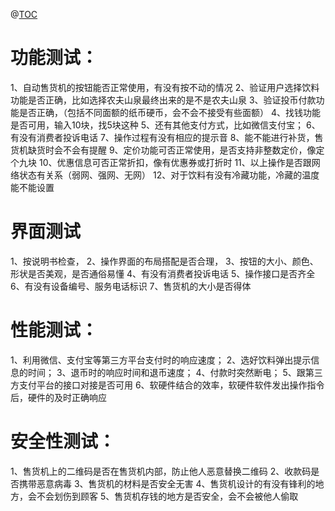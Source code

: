 @[TOC](自动售卖机测试用例)
# 功能测试：
1、自动售货机的按钮能否正常使用，有没有按不动的情况
2、验证用户选择饮料功能是否正确，比如选择农夫山泉最终出来的是不是农夫山泉
3、验证投币付款功能是否正确，（包括不同面额的纸币硬币，会不会不接受有些面额）
4、找钱功能是否可用，输入10块，找5块这种
5、还有其他支付方式，比如微信支付宝；
6、有没有消费者投诉电话
7、操作过程有没有相应的提示音
8、能不能进行补货，售货机缺货时会不会有提醒
9、定价功能可否正常使用，是否支持非整数定价，像定个九块
10、优惠信息可否正常折扣，像有优惠券或打折时
11、以上操作是否跟网络状态有关系（弱网、强网、无网）
12、对于饮料有没有冷藏功能，冷藏的温度能不能设置
# 界面测试
1、按说明书检查，
2、操作界面的布局搭配是否合理，
3、按钮的大小、颜色、形状是否美观，是否通俗易懂
4、有没有消费者投诉电话
5、操作接口是否齐全
6、有没有设备编号、服务电话标识
7、售货机的大小是否得体
# 性能测试：
1、利用微信、支付宝等第三方平台支付时的响应速度；
2、选好饮料弹出提示信息的时间；
3、退币时的响应时间和退币速度；
4、付款时突然断电；
5、跟第三方支付平台的接口对接是否可用
6、软硬件结合的效率，软硬件软件发出操作指令后，硬件的及时正确响应
# 安全性测试：
1、售货机上的二维码是否在售货机内部，防止他人恶意替换二维码
2、收款码是否携带恶意病毒
3、售货机的材料是否安全无害
4、售货机设计的有没有锋利的地方，会不会划伤到顾客
5、售货机存钱的地方是否安全，会不会被他人偷取
